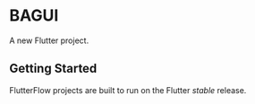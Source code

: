 # BAGUI

A new Flutter project.

## Getting Started

FlutterFlow projects are built to run on the Flutter _stable_ release.
